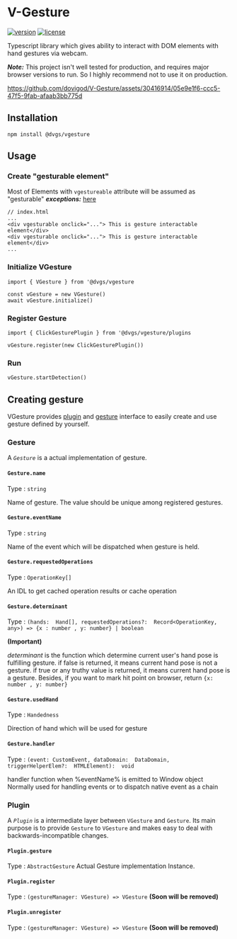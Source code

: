 # V-Gesture

[//]: <> (start placeholder for auto-badger)

[![version](https://img.shields.io/npm/v/@dvgs/vgesture.svg?style=flat-square)](https://npmjs.org/@dvgs/vgesture)
[![license](https://img.shields.io/npm/l/@dvgs/vgesture?color=%23007a1f&style=flat-square)](https://github.com/dovigod/V-Gesture/LICENSE)

[//]: <> (end placeholder for auto-badger)
Typescript library which gives ability to interact with DOM elements with hand gestures via webcam.

**_Note:_** This project isn't well tested for production, and requires major browser versions to run. So I highly recommend not to use it on production.

https://github.com/dovigod/V-Gesture/assets/30416914/05e9e1f6-ccc5-47f5-9fab-afaab3bb775d

## Installation

```
npm install @dvgs/vgesture
```

## Usage

### Create **"gesturable element"**

Most of Elements with `vgestureable` attribute will be assumed as "gesturable"
**_exceptions:_** [here](https://github.com/dovigod/V-Gesture/blob/main/src/utils/dom/traverse.ts)

```
// index.html
...
<div vgesturable onclick="..."> This is gesture interactable element</div>
<div vgesturable onclick="..."> This is gesture interactable element</div>
...
```

### Initialize VGesture

```
import { VGesture } from '@dvgs/vgesture

const vGesture = new VGesture()
await vGesture.initialize()
```

### Register Gesture

```
import { ClickGesturePlugin } from '@dvgs/vgesture/plugins

vGesture.register(new ClickGesturePlugin())
```

### Run

```
vGesture.startDetection()
```

## Creating gesture

VGesture provides [plugin](https://github.com/dovigod/V-Gesture/blob/main/src/Plugins/Plugin.ts) and [gesture](https://github.com/dovigod/V-Gesture/blob/main/src/Gestures/Gesture.ts) interface to easily create and use gesture defined by yourself.

### Gesture

A _`Gesture`_ is a actual implementation of gesture.

#### `Gesture.name`

Type : `string`

Name of gesture. The value should be unique among registered gestures.

#### `Gesture.eventName`

Type : `string`

Name of the event which will be dispatched when gesture is held.

#### `Gesture.requestedOperations`

Type : `OperationKey[]`

An IDL to get cached operation results or cache operation

#### `Gesture.determinant`

Type : `(hands:  Hand[], requestedOperations?:  Record<OperationKey, any>) => {x : number , y: number} | boolean`

**(Important)**

_determinant_ is the function which determine current user's hand pose is fulfilling gesture.
if false is returned, it means current hand pose is not a gesture.
if true or any truthy value is returned, it means current hand pose is a gesture.
Besides, if you want to mark hit point on browser, return `{x: number , y: number}`

#### `Gesture.usedHand`

Type : `Handedness`

Direction of hand which will be used for gesture

#### `Gesture.handler`

Type : `(event: CustomEvent, dataDomain:  DataDomain, triggerHelperElem?:  HTMLElement):  void`

handler function when %eventName% is emitted to Window object
Normally used for handling events or to dispatch native event as a chain

### Plugin

A _`Plugin`_ is a intermediate layer between `VGesture` and `Gesture`.
Its main purpose is to provide `Gesture` to `VGesture` and makes easy to deal with backwards-incompatible changes.

#### `Plugin.gesture`

Type : `AbstractGesture`
Actual Gesture implementation Instance.

#### `Plugin.register`

Type : `(gestureManager: VGesture) => VGesture`
**(Soon will be removed)**

#### `Plugin.unregister`

Type : `(gestureManager: VGesture) => VGesture`
**(Soon will be removed)**
